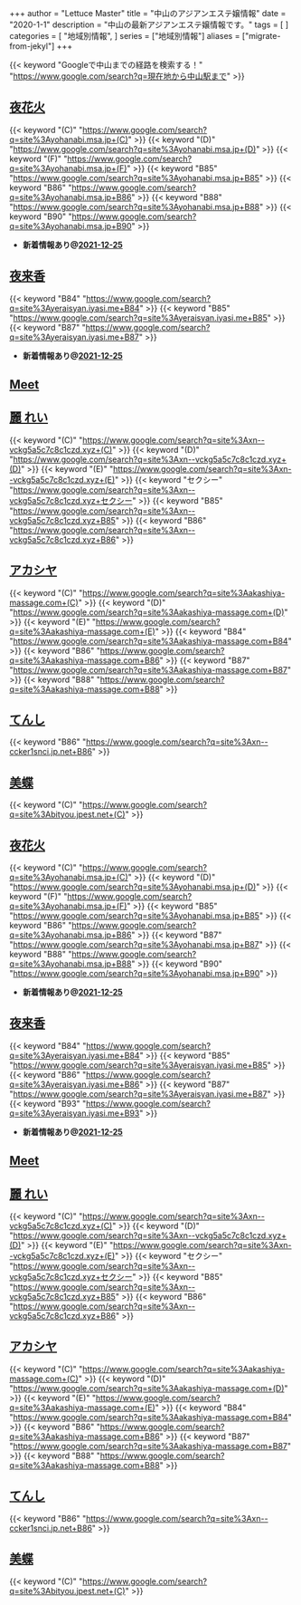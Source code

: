 +++
author = "Lettuce Master"
title = "中山のアジアンエステ嬢情報"
date = "2020-1-1"
description = "中山の最新アジアンエステ嬢情報です。"
tags = [
]
categories = [
    "地域別情報",
]
series = ["地域別情報"]
aliases = ["migrate-from-jekyl"]
+++

{{< keyword "Googleで中山までの経路を検索する！" "https://www.google.com/search?q=現在地から中山駅まで" >}}

## [夜花火](http://yohanabi.msa.jp/)
{{< keyword "(C)" "https://www.google.com/search?q=site%3Ayohanabi.msa.jp+(C)" >}} {{< keyword "(D)" "https://www.google.com/search?q=site%3Ayohanabi.msa.jp+(D)" >}} {{< keyword "(F)" "https://www.google.com/search?q=site%3Ayohanabi.msa.jp+(F)" >}} {{< keyword "B85" "https://www.google.com/search?q=site%3Ayohanabi.msa.jp+B85" >}} {{< keyword "B86" "https://www.google.com/search?q=site%3Ayohanabi.msa.jp+B86" >}} {{< keyword "B88" "https://www.google.com/search?q=site%3Ayohanabi.msa.jp+B88" >}} {{< keyword "B90" "https://www.google.com/search?q=site%3Ayohanabi.msa.jp+B90" >}} 

- **新着情報あり@[2021-12-25](/post/2021-12-25)**
## [夜来香](http://yeraisyan.iyasi.me/)
{{< keyword "B84" "https://www.google.com/search?q=site%3Ayeraisyan.iyasi.me+B84" >}} {{< keyword "B85" "https://www.google.com/search?q=site%3Ayeraisyan.iyasi.me+B85" >}} {{< keyword "B87" "https://www.google.com/search?q=site%3Ayeraisyan.iyasi.me+B87" >}} 

- **新着情報あり@[2021-12-25](/post/2021-12-25)**
## [Meet](http://meet.agomaj.com/)


## [麗 れい](http://xn--vckg5a5c7c8c1czd.xyz/)
{{< keyword "(C)" "https://www.google.com/search?q=site%3Axn--vckg5a5c7c8c1czd.xyz+(C)" >}} {{< keyword "(D)" "https://www.google.com/search?q=site%3Axn--vckg5a5c7c8c1czd.xyz+(D)" >}} {{< keyword "(E)" "https://www.google.com/search?q=site%3Axn--vckg5a5c7c8c1czd.xyz+(E)" >}} {{< keyword "セクシー" "https://www.google.com/search?q=site%3Axn--vckg5a5c7c8c1czd.xyz+セクシー" >}} {{< keyword "B85" "https://www.google.com/search?q=site%3Axn--vckg5a5c7c8c1czd.xyz+B85" >}} {{< keyword "B86" "https://www.google.com/search?q=site%3Axn--vckg5a5c7c8c1czd.xyz+B86" >}} 

## [アカシヤ](http://akashiya-massage.com/)
{{< keyword "(C)" "https://www.google.com/search?q=site%3Aakashiya-massage.com+(C)" >}} {{< keyword "(D)" "https://www.google.com/search?q=site%3Aakashiya-massage.com+(D)" >}} {{< keyword "(E)" "https://www.google.com/search?q=site%3Aakashiya-massage.com+(E)" >}} {{< keyword "B84" "https://www.google.com/search?q=site%3Aakashiya-massage.com+B84" >}} {{< keyword "B86" "https://www.google.com/search?q=site%3Aakashiya-massage.com+B86" >}} {{< keyword "B87" "https://www.google.com/search?q=site%3Aakashiya-massage.com+B87" >}} {{< keyword "B88" "https://www.google.com/search?q=site%3Aakashiya-massage.com+B88" >}} 

## [てんし](http://xn--ccker1snci.jp.net/)
{{< keyword "B86" "https://www.google.com/search?q=site%3Axn--ccker1snci.jp.net+B86" >}} 

## [美蝶](http://bityou.jpest.net/)
{{< keyword "(C)" "https://www.google.com/search?q=site%3Abityou.jpest.net+(C)" >}} 

## [夜花火](http://yohanabi.msa.jp/)
{{< keyword "(C)" "https://www.google.com/search?q=site%3Ayohanabi.msa.jp+(C)" >}} {{< keyword "(D)" "https://www.google.com/search?q=site%3Ayohanabi.msa.jp+(D)" >}} {{< keyword "(F)" "https://www.google.com/search?q=site%3Ayohanabi.msa.jp+(F)" >}} {{< keyword "B85" "https://www.google.com/search?q=site%3Ayohanabi.msa.jp+B85" >}} {{< keyword "B86" "https://www.google.com/search?q=site%3Ayohanabi.msa.jp+B86" >}} {{< keyword "B87" "https://www.google.com/search?q=site%3Ayohanabi.msa.jp+B87" >}} {{< keyword "B88" "https://www.google.com/search?q=site%3Ayohanabi.msa.jp+B88" >}} {{< keyword "B90" "https://www.google.com/search?q=site%3Ayohanabi.msa.jp+B90" >}} 

- **新着情報あり@[2021-12-25](/post/2021-12-25)**
## [夜来香](http://yeraisyan.iyasi.me/)
{{< keyword "B84" "https://www.google.com/search?q=site%3Ayeraisyan.iyasi.me+B84" >}} {{< keyword "B85" "https://www.google.com/search?q=site%3Ayeraisyan.iyasi.me+B85" >}} {{< keyword "B86" "https://www.google.com/search?q=site%3Ayeraisyan.iyasi.me+B86" >}} {{< keyword "B87" "https://www.google.com/search?q=site%3Ayeraisyan.iyasi.me+B87" >}} {{< keyword "B93" "https://www.google.com/search?q=site%3Ayeraisyan.iyasi.me+B93" >}} 

- **新着情報あり@[2021-12-25](/post/2021-12-25)**
## [Meet](http://meet.agomaj.com/)


## [麗 れい](http://xn--vckg5a5c7c8c1czd.xyz/)
{{< keyword "(C)" "https://www.google.com/search?q=site%3Axn--vckg5a5c7c8c1czd.xyz+(C)" >}} {{< keyword "(D)" "https://www.google.com/search?q=site%3Axn--vckg5a5c7c8c1czd.xyz+(D)" >}} {{< keyword "(E)" "https://www.google.com/search?q=site%3Axn--vckg5a5c7c8c1czd.xyz+(E)" >}} {{< keyword "セクシー" "https://www.google.com/search?q=site%3Axn--vckg5a5c7c8c1czd.xyz+セクシー" >}} {{< keyword "B85" "https://www.google.com/search?q=site%3Axn--vckg5a5c7c8c1czd.xyz+B85" >}} {{< keyword "B86" "https://www.google.com/search?q=site%3Axn--vckg5a5c7c8c1czd.xyz+B86" >}} 

## [アカシヤ](http://akashiya-massage.com/)
{{< keyword "(C)" "https://www.google.com/search?q=site%3Aakashiya-massage.com+(C)" >}} {{< keyword "(D)" "https://www.google.com/search?q=site%3Aakashiya-massage.com+(D)" >}} {{< keyword "(E)" "https://www.google.com/search?q=site%3Aakashiya-massage.com+(E)" >}} {{< keyword "B84" "https://www.google.com/search?q=site%3Aakashiya-massage.com+B84" >}} {{< keyword "B86" "https://www.google.com/search?q=site%3Aakashiya-massage.com+B86" >}} {{< keyword "B87" "https://www.google.com/search?q=site%3Aakashiya-massage.com+B87" >}} {{< keyword "B88" "https://www.google.com/search?q=site%3Aakashiya-massage.com+B88" >}} 

## [てんし](http://xn--ccker1snci.jp.net/)
{{< keyword "B86" "https://www.google.com/search?q=site%3Axn--ccker1snci.jp.net+B86" >}} 

## [美蝶](http://bityou.jpest.net/)
{{< keyword "(C)" "https://www.google.com/search?q=site%3Abityou.jpest.net+(C)" >}} 

